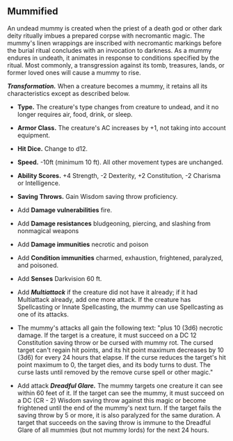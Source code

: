 ## Mummified
An undead mummy is created when the priest of a death god or other dark deity ritually imbues a prepared corpse with necromantic magic. The mummy's linen wrappings are inscribed with necromantic markings before the burial ritual concludes with an invocation to darkness. As a mummy endures in undeath, it animates in response to conditions specified by the ritual. Most commonly, a transgression against its tomb, treasures, lands, or former loved ones will cause a mummy to rise.

***Transformation.*** When a creature becomes a mummy, it retains all its characteristics except as described below.

* **Type.** The creature's type changes from creature to undead, and it no longer requires air, food, drink, or sleep.

* **Armor Class.** The creature's AC increases by +1, not taking into account equipment.

* **Hit Dice.** Change to d12.

* **Speed.** -10ft (minimum 10 ft). All other movement types are unchanged.

* **Ability Scores.** +4 Strength, -2 Dexterity, +2 Constitution, -2 Charisma or Intelligence.

* **Saving Throws.** Gain Wisdom saving throw proficiency.

* Add **Damage vulnerabilities** fire. 

* Add **Damage resistances** bludgeoning, piercing, and slashing from nonmagical weapons

* Add **Damage immunities** necrotic and poison

* Add **Condition immunities** charmed, exhaustion, frightened, paralyzed, and poisoned.

* Add **Senses** Darkvision 60 ft.

* Add ***Multiattack*** if the creature did not have it already; if it had Multiattack already, add one more attack. If the creature has Spellcasting or Innate Spellcasting, the mummy can use Spellcasting as one of its attacks.

* The mummy's attacks all gain the following text: "plus 10 (3d6) necrotic damage. If the target is a creature, it must succeed on a DC 12 Constitution saving throw or be cursed with mummy rot. The cursed target can't regain hit points, and its hit point maximum decreases by 10 (3d6) for every 24 hours that elapse. If the curse reduces the target's hit point maximum to 0, the target dies, and its body turns to dust. The curse lasts until removed by the remove curse spell or other magic."

* Add attack ***Dreadful Glare.*** The mummy targets one creature it can see within 60 feet of it. If the target can see the mummy, it must succeed on a DC (CR - 2) Wisdom saving throw against this magic or become frightened until the end of the mummy's next turn. If the target fails the saving throw by 5 or more, it is also paralyzed for the same duration. A target that succeeds on the saving throw is immune to the Dreadful Glare of all mummies (but not mummy lords) for the next 24 hours.
